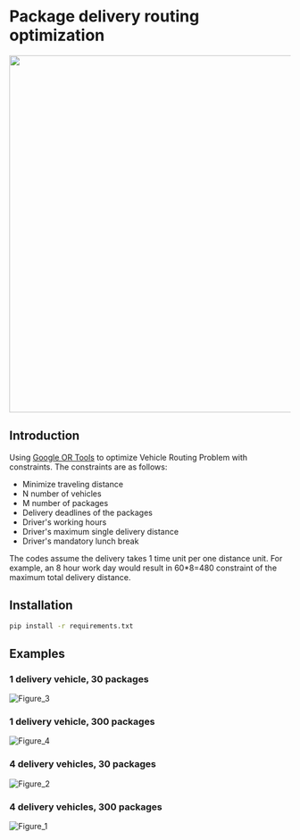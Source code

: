# Package delivery routing optimization

<img width="640" src="https://github.com/pettod/delivery-routing/assets/33998401/60a148f3-8172-4861-82a9-6a31ae8ff400">

## Introduction

Using [Google OR Tools](https://developers.google.com/optimization/introduction) to optimize Vehicle Routing Problem with constraints. The constraints are as follows:

- Minimize traveling distance
- N number of vehicles
- M number of packages
- Delivery deadlines of the packages
- Driver's working hours
- Driver's maximum single delivery distance
- Driver's mandatory lunch break

The codes assume the delivery takes 1 time unit per one distance unit. For example, an 8 hour work day would result in 60*8=480 constraint of the maximum total delivery distance.

## Installation

```bash
pip install -r requirements.txt
```

## Examples

### 1 delivery vehicle, 30 packages

![Figure_3](https://github.com/pettod/delivery-routing/assets/33998401/a6ed21a6-32eb-4712-9333-0518d4fae30d)

### 1 delivery vehicle, 300 packages

![Figure_4](https://github.com/pettod/delivery-routing/assets/33998401/092c136d-3b3f-4182-94f1-c7f47ee4615e)

### 4 delivery vehicles, 30 packages

![Figure_2](https://github.com/pettod/delivery-routing/assets/33998401/df0e5855-92e8-4064-a09c-1cdd3b507e50)

### 4 delivery vehicles, 300 packages

![Figure_1](https://github.com/pettod/delivery-routing/assets/33998401/79be6ee3-585d-4e3a-813c-3bce5107f1b0)
